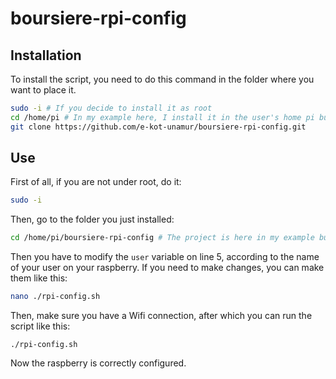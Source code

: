 # boursiere-rpi-config
## Installation
To install the script, you need to do this command in the folder where you want to place it.
```sh
sudo -i # If you decide to install it as root
cd /home/pi # In my example here, I install it in the user's home pi but do as you wish
git clone https://github.com/e-kot-unamur/boursiere-rpi-config.git
```
## Use
First of all, if you are not under root, do it:
```sh
sudo -i
```
Then, go to the folder you just installed:
```sh
cd /home/pi/boursiere-rpi-config # The project is here in my example but it can vary depending on your installation
```
Then you have to modify the `user` variable on line 5, according to the name of your user on your raspberry.
If you need to make changes, you can make them like this:
```sh
nano ./rpi-config.sh
```
Then, make sure you have a Wifi connection, after which you can run the script like this:
```
./rpi-config.sh
```
Now the raspberry is correctly configured.
